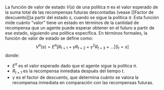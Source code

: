   
La función de valor de estado $V(s)$ de una política $\pi$ es el valor esperado de la suma total de las recompensas futuras descontadas (vease [[Factor de descuento]])a partir del estado $s$, cuando se sigue la política $\pi$. Esta función mide cuánto "valor" tiene un estado en términos de la cantidad de recompensa que un agente puede esperar obtener en el futuro a partir de ese estado, siguiendo una política específica. En términos formales, la función de valor de estado se define como: $$ V^{\pi}(s) = E^{\pi}\left[ R_{t+1} + \gamma R_{t+2} + \gamma^2 R_{t+3} + \ldots | S_t = s \right] $$ donde: 
- $E^{\pi}$ es el valor esperado dado que el agente sigue la política $\pi$. 
- $R_{t+1}$ es la recompensa inmediata después del tiempo $t$.
- $\gamma$ es el factor de descuento, que determina cuánto se valora la recompensa inmediata en comparación con las recompensas futuras.
